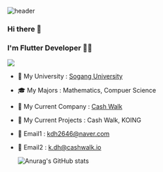 ![header](https://capsule-render.vercel.app/api?type=wave&color=000000&height=150&section=header&text=ddohKim&fontColor=ff00ffff&fontSize=40&animation=fadeIn)

### Hi there 👋 
### I'm Flutter Developer 👨‍💻
<a href="[VELOG](https://velog.io/@ddoh_k)" target="_blank"><img src="https://img.shields.io/badge/Velog-20C997?style=for-the-badge&logo=velog&logoColor=white"/></a>

- 🏫 My University : [Sogang University](https://sogang.ac.kr/)
- 🎓 My Majors : Mathematics, Compuer Science
- 🔭 My Current Company : [Cash Walk](https://cashwalk.com/)
- 🔭 My Current Projects : Cash Walk, KOING
- 💬 Email1 : kdh2646@naver.com
- 💬 Email2 : k.dh@cashwalk.io
  
  ![Anurag's GitHub stats](https://github-readme-stats.vercel.app/api?username=ddohKim&show_icons=true&theme=radical)
